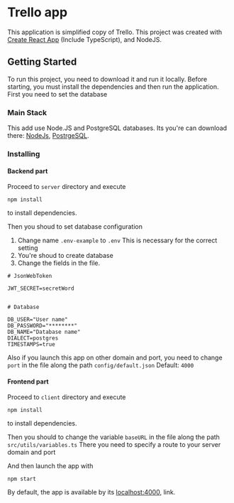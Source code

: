 # Trello app

This application is simplified copy of Trello. 
This project was created with [Create React App](https://github.com/facebook/create-react-app) (Include TypeScript), and NodeJS.

## Getting Started

To run this project, you need to download it and run it locally.
Before starting, you must install the dependencies and then run the application.
First you need to set the database

### Main Stack

This add use Node.JS and PostgreSQL databases.
Its you're can download there:
  [NodeJs](https://nodejs.org), 
  [PostrgeSQL](https://www.postgresql.org/).

### Installing

#### Backend part

Proceed to `server` directory and execute 
```
npm install
``` 
to install dependencies.

Then you shoud to set database configuration
1) Change name `.env-example` to `.env`
  This is necessary for the correct setting
2) You're shoud to create database
3) Change the fields in the file.

```
# JsonWebToken

JWT_SECRET=secretWord


# Database

DB_USER="User name"
DB_PASSWORD="********"
DB_NAME="Database name"
DIALECT=postgres
TIMESTAMPS=true

```

Also if you launch this app on other domain and port, you need to change `port` in the file along the path `config/default.json`
Default: `4000`


#### Frontend part

Proceed to `client` directory and execute 
```
npm install
``` 
to install dependencies.

Then you should to change the variable `baseURL` in the file along the path `src/utils/variables.ts`
There you need to specify a route to your server domain and port

And then launch the app with 
```
npm start
```

By default, the app is available by its [localhost:4000](http://localhost:4000/), link.

